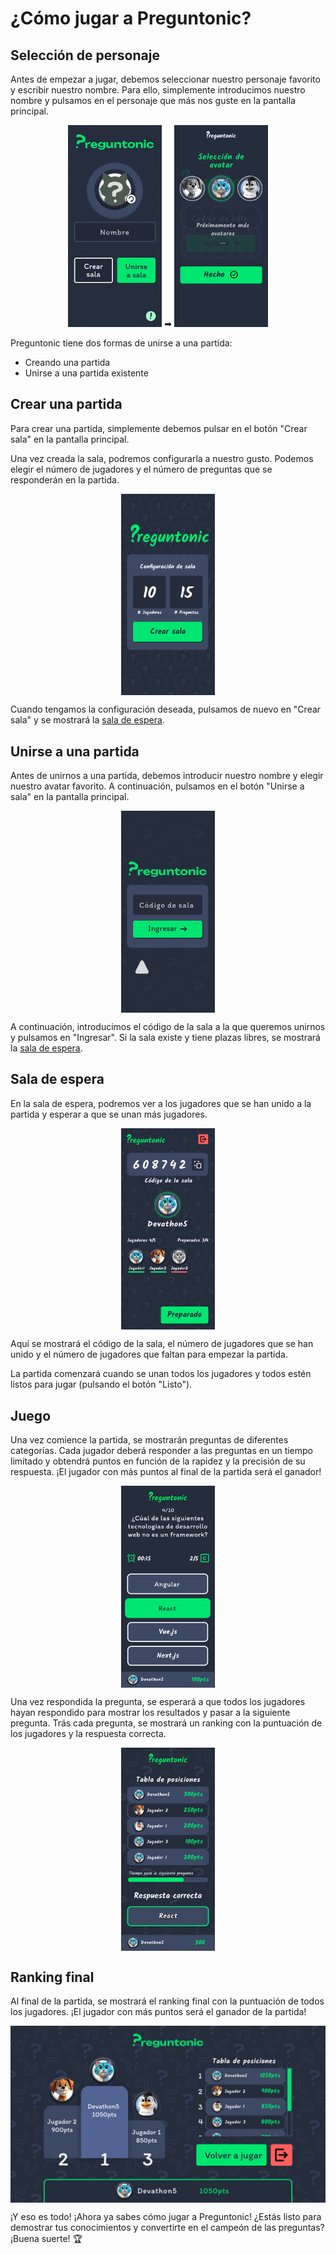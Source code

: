 # ¿Cómo jugar a Preguntonic?

## Selección de personaje

Antes de empezar a jugar, debemos seleccionar nuestro personaje favorito y escribir nuestro nombre. Para ello, simplemente introducimos nuestro nombre y pulsamos en el personaje que más nos guste en la pantalla principal.

<div style="display: flex; justify-content: center;">
    <div>
        <img src="../images/screenshots/home.png" alt="home" width="150"/> ➡ <img src="../images/screenshots/personajes.png" alt="crear sala" width="150"/>
    </div>
</div>

Preguntonic tiene dos formas de unirse a una partida:
- Creando una partida
- Unirse a una partida existente

## Crear una partida

Para crear una partida, simplemente debemos pulsar en el botón "Crear sala" en la pantalla principal.

Una vez creada la sala, podremos configurarla a nuestro gusto. Podemos elegir el número de jugadores y el número de preguntas que se responderán en la partida.

<div style="display: flex; justify-content: center;">
    <img src="../images/screenshots/configuracion.png" alt="configuracion" width="150"/>
</div>

Cuando tengamos la configuración deseada, pulsamos de nuevo en "Crear sala" y se mostrará la [sala de espera](#sala-de-espera).

## Unirse a una partida

Antes de unirnos a una partida, debemos introducir nuestro nombre y elegir nuestro avatar favorito. A continuación, pulsamos en el botón "Unirse a sala" en la pantalla principal.

<div style="display: flex; justify-content: center;">
    <img src="../images/screenshots/unirSala.png" alt="home" width="150"/>
</div>

A continuación, introducimos el código de la sala a la que queremos unirnos y pulsamos en "Ingresar". Si la sala existe y tiene plazas libres, se mostrará la [sala de espera](#sala-de-espera).

## Sala de espera

En la sala de espera, podremos ver a los jugadores que se han unido a la partida y esperar a que se unan más jugadores.

<div style="display: flex; justify-content: center;">
    <img src="../images/screenshots/salaespera.png" alt="home" width="150"/>
</div>

Aquí se mostrará el código de la sala, el número de jugadores que se han unido y el número de jugadores que faltan para empezar la partida.

La partida comenzará cuando se unan todos los jugadores y todos estén listos para jugar (pulsando el botón "Listo").

## Juego

Una vez comience la partida, se mostrarán preguntas de diferentes categorías. Cada jugador deberá responder a las preguntas en un tiempo limitado y obtendrá puntos en función de la rapidez y la precisión de su respuesta. ¡El jugador con más puntos al final de la partida será el ganador!

<div style="display: flex; justify-content: center;">
    <img src="../images/screenshots/pregunta.png" alt="home" width="150"/>
</div>

Una vez respondida la pregunta, se esperará a que todos los jugadores hayan respondido para mostrar los resultados y pasar a la siguiente pregunta. Trás cada pregunta, se mostrará un ranking con la puntuación de los jugadores y la respuesta correcta.

<div style="display: flex; justify-content: center;">
    <img src="../images/screenshots/resultados.png" alt="home" width="150"/>
</div>

## Ranking final

Al final de la partida, se mostrará el ranking final con la puntuación de todos los jugadores. ¡El jugador con más puntos será el ganador de la partida!

<div style="display: flex; justify-content: center;">
    <img src="../images/screenshots/podium.png" alt="home" width="550"/>
</div>

¡Y eso es todo! ¡Ahora ya sabes cómo jugar a Preguntonic! ¿Estás listo para demostrar tus conocimientos y convertirte en el campeón de las preguntas? ¡Buena suerte! 🏆